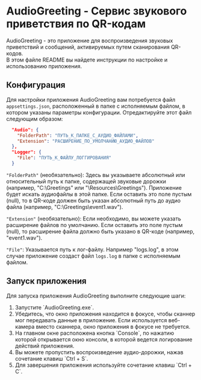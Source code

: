 # AudioGreeting - Сервис звукового приветствия по QR-кодам

AudioGreeting - это приложение для воспроизведения звуковых приветствий и сообщений, активируемых путем сканирования QR-кодов.<br>
В этом файле README вы найдете инструкции по настройке и использованию приложения.

## Конфигурация

Для настройки приложения AudioGreeting вам потребуется файл `appsettings.json`, расположенный в папке с исполняемым файлом, в котором указаны параметры конфигурации. Отредактируйте этот файл следующим образом:

```json
  "Audio": {
    "FolderPath": "ПУТЬ_К_ПАПКЕ_С_АУДИО_ФАЙЛАМИ",
    "Extension": "РАСШИРЕНИЕ_ПО_УМОЛЧАНИЮ_АУДИО_ФАЙЛОВ"
  },
  "Logger": {
    "File": "ПУТЬ_К_ФАЙЛУ_ЛОГГИРОВАНИЯ"
  }
```

`"FolderPath"` (необязательно): Здесь вы указываете абсолютный или относительный путь к папке, содержащей звуковые дорожки (например, "C:\Greetings" или "\Resources\Greetings"). Приложение будет искать аудиофайлы в этой папке. Если оставить это поле пустым (null), то в QR-коде должен быть указан абсолютный путь до аудио файла (например, "C:\Greetings\event1.wav").

`"Extension"` (необязательно): Если необходимо, вы можете указать расширение файлов по умолчанию. Если оставить это поле пустым (null), то расширение файла должно быть указано в QR-коде (например, "event1.wav").

`"File"`: Указывается путь к лог-файлу. Например "logs.log", в этом случае приложение создаст файл `logs.log` в папке с исполняемым файлом.

## Запуск приложения

Для запуска приложения AudioGreeting выполните следующие шаги:
<ol>
  <li>Запустите `AudioGreeting.exe`.</li>
  <li>Убедитесь, что окно приложения находится в фокусе, чтобы сканнер мог передавать данные в приложение. Если используется веб-камера вместо сканнера, окно приложения в фокусе не требуется.</li>
  <li>На главном окне расположена кнопка `Console`, по нажатию которой открывается окно консоли, в которой ведется логирование действий приложения.</li>
  <li>Вы можете пропустить воспроизведение аудио-дорожки, нажав сочетание клавиш `Ctrl + S`.</li>
  <li>Для завершения приложения используйте сочетание клавиш `Ctrl + C`.</li>
</ol>
